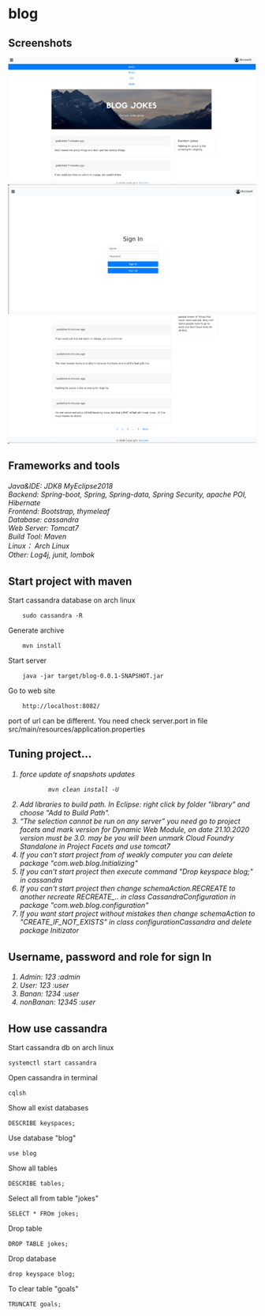 # blog

<!---#<h2>Overwiew</h2>-->
<!---#<h6><h6>-->

    
<h2>Screenshots</h2>
<kbd><img src="screenshots/1.png"></kbd>
<kbd><img src="screenshots/3.png"></kbd>
<kbd><img src="screenshots/2.png"></kbd>


<h2>Frameworks and tools</h2>

<h6>
    Java&IDE: JDK8 MyEclipse2018<br>
    Backend: Spring-boot, Spring, Spring-data, Spring Security, apache POI, Hibernate<br>
    Frontend: Bootstrap, thymeleaf<br>
    Database: cassandra<br>
    Web Server: Tomcat7<br>
    Build Tool: Maven<br>
    Linux： Arch Linux<br>
    Other: Log4j, junit, lombok<br>
</h6>

<h2>Start project with maven</h2>

Start cassandra database on arch linux
    
        sudo cassandra -R

Generate archive

        mvn install

Start server

        java -jar target/blog-0.0.1-SNAPSHOT.jar
        
Go to web site        
        
        http://localhost:8082/
        
port of url can be different. You need check server.port in file src/main/resources/application.properties


<h2>Tuning project...</h2>

<h6>
    <ol>
        <li>
            force update of snapshots updates
            
            mvn clean install -U
           
</li>

<li>Add libraries to build path. In Eclipse: right click by folder "library" and choose "Add to Build Path".
        </li>
        
<li> “The selection cannot be run on any server” you need go to project facets and mark version for Dynamic Web Module, on date 21.10.2020 version must be 3.0. may be you will been unmark Cloud Foundry Standalone in Project Facets and use tomcat7</li>        
     <li>If you can't start project from of weakly computer you can delete package "com.web.blog.Initializing" </li> 
        <li>If you can't start project then execute command "Drop keyspace blog;" in cassandra </li> 
        <li>If you can't start project then change schemaAction.RECREATE to another recreate RECREATE_.. in class CassandraConfiguration in package "com.web.blog.configuration" </li> 
          <li>If you want start project without mistakes then change schemaAction to "CREATE_IF_NOT_EXISTS" in class configurationCassandra and delete package Initizator </li> 
   </ol>
</h6>


<h2>Username, password and role for sign In</h2>

<h6>
    <ol>
        <li>Admin: 123 :admin</li>
        <li>User: 123 :user</li>
        <li>Banan: 1234 :user</li>
        <li>nonBanan: 12345 :user</li>
   </ol>
</h6>


<h2>How use cassandra</h2>

Start cassandra db on arch linux

    systemctl start cassandra

Open cassandra in terminal
            
    cqlsh
    
Show all exist databases

    DESCRIBE keyspaces;
    
Use database "blog"
    
    use blog
  
Show all tables
    
    DESCRIBE tables;
    
Select all from table "jokes"
    
    SELECT * FROm jokes;

Drop table
    
    DROP TABLE jokes;
    
Drop database

    drop keyspace blog;
    
To clear table "goals"

    TRUNCATE goals;

